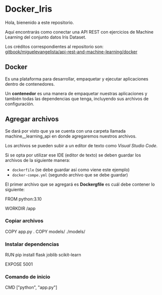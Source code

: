 # Docker_Iris

Hola, bienenido a este repositorio.

Aquí encontrarás como conectar una API REST con ejercicios de Machine Learning del conjunto datos Iris Dataset.

Los créditos correspondientes al repositorio son: [gitbook/miguelevangelista/api-rest-and-machine-learning/docker](https://miguelevangelista.gitbook.io/herramientasavanzadas/ejemplos/api-rest-and-machine-learning/docker)

## Docker

Es una plataforma para desarrollar, empaquetar y ejecutar aplicaciones dentro de contenedores.

Un **contenedor** es una manera de empaquetar nuestras aplicaciones y también todas las dependencias que tenga, incluyendo sus archivos de configuración.

## Agregar archivos

Se dará por visto que ya se cuenta con una carpeta llamada machine__learning_api en donde agregaremos nuestros archivos. 

Los archivos se pueden subir a un editor de texto como _Visual Studio Code_.

Si se opta por utilizar ese IDE (editor de texto) se deben guardar los archivos de la siguiente manera:

* `dockerfile` (se debe guardar así como viene este ejemplo)
* `docker-compe.yml` (segundo archivo que se debe guardar)

El primer archivo que se agregará es **Dockergfile** es cuál debe contener lo siguiente:

FROM python:3.10

WORKDIR /app

### Copiar archivos
COPY app.py .
COPY models/ ./models/

### Instalar dependencias
RUN pip install flask joblib scikit-learn

EXPOSE 5001

### Comando de inicio
CMD ["python", "app.py"]


